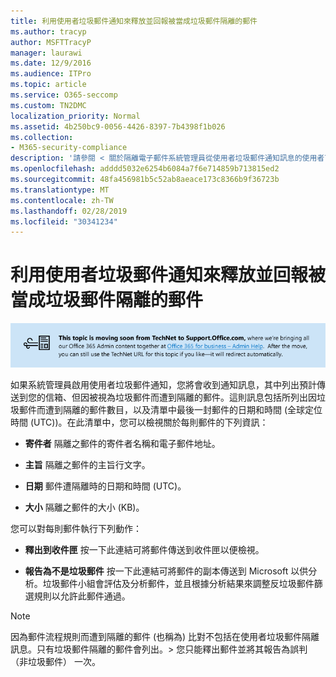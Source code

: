 ```yaml
---
title: 利用使用者垃圾郵件通知來釋放並回報被當成垃圾郵件隔離的郵件
ms.author: tracyp
author: MSFTTracyP
manager: laurawi
ms.date: 12/9/2016
ms.audience: ITPro
ms.topic: article
ms.service: O365-seccomp
ms.custom: TN2DMC
localization_priority: Normal
ms.assetid: 4b250bc9-0056-4426-8397-7b4398f1b026
ms.collection:
- M365-security-compliance
description: '請參閱 < 關於隔離電子郵件系統管理員從使用者垃圾郵件通知訊息的使用者可以執行以下動作的郵件。 '
ms.openlocfilehash: adddd5032e6254b6084a7f6e714859b713815ed2
ms.sourcegitcommit: 48fa456981b5c52ab8aeace173c8366b9f36723b
ms.translationtype: MT
ms.contentlocale: zh-TW
ms.lasthandoff: 02/28/2019
ms.locfileid: "30341234"
---
```

# <a name="use-end-user-spam-notifications-to-release-and-report-spam-quarantined-messages"></a>利用使用者垃圾郵件通知來釋放並回報被當成垃圾郵件隔離的郵件

[![關於從 TechNet 移動到 support.office.com 的內容圖像中的文字](media/ab7c897a-4798-4f31-8c84-f17a8409b133.png)](https://go.microsoft.com/fwlink/p/?LinkID=624152)
  
如果系統管理員啟用使用者垃圾郵件通知，您將會收到通知訊息，其中列出預計傳送到您的信箱、但因被視為垃圾郵件而遭到隔離的郵件。這則訊息包括所列出因垃圾郵件而遭到隔離的郵件數目，以及清單中最後一封郵件的日期和時間 (全球定位時間 (UTC))。在此清單中，您可以檢視關於每則郵件的下列資訊： 
  
- **寄件者** 隔離之郵件的寄件者名稱和電子郵件地址。 
    
- **主旨** 隔離之郵件的主旨行文字。 
    
- **日期** 郵件遭隔離時的日期和時間 (UTC)。 
    
- **大小** 隔離之郵件的大小 (KB)。 
    
您可以對每則郵件執行下列動作：
  
- **釋出到收件匣** 按一下此連結可將郵件傳送到收件匣以便檢視。 
    
- **報告為不是垃圾郵件** 按一下此連結可將郵件的副本傳送到 Microsoft 以供分析。垃圾郵件小組會評估及分析郵件，並且根據分析結果來調整反垃圾郵件篩選規則以允許此郵件通過。 
    
> [!NOTE]
>  因為郵件流程規則而遭到隔離的郵件 (也稱為) 比對不包括在使用者垃圾郵件隔離訊息。只有垃圾郵件隔離的郵件會列出。> 您只能釋出郵件並將其報告為誤判 （非垃圾郵件） 一次。 
  

